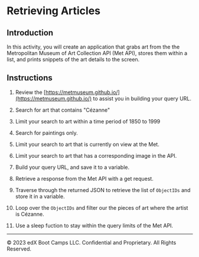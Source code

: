 # Retrieving Articles

## Introduction

In this activity, you will create an application that grabs art from the the Metropolitan Museum of Art Collection API (Met API), stores them within a list, and prints snippets of the art details to the screen.

## Instructions

1. Review the [https://metmuseum.github.io/](https://metmuseum.github.io/) to assist you in building your query URL.

2. Search for art that contains "Cézanne"

3. Limit your search to art within a time period of 1850 to 1999

4. Search for paintings only.

5. Limit your search to art that is currently on view at the Met.

6. Limit your search to art that has a corresponding image in the API.

7. Build your query URL, and save it to a variable.

8. Retrieve a response from the Met API with a get request.

9. Traverse through the returned JSON to retrieve the list of `ObjectIDs` and store it in a variable.

10. Loop over the `ObjectIDs` and filter our the pieces of art where the artist is Cézanne.

11. Use a sleep fuction to stay within the query limits of the Met API.


---

© 2023 edX Boot Camps LLC. Confidential and Proprietary. All Rights Reserved.
